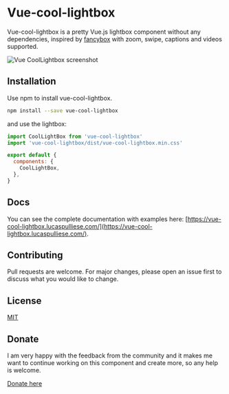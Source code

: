 # Vue-cool-lightbox

Vue-cool-lightbox is a pretty Vue.js lightbox component without any dependencies, inspired by [fancybox](http://fancyapps.com/fancybox/3/) with zoom, swipe, captions and videos supported.

![Vue CoolLightbox screenshot](http://lucaspulliese.com/wp-content/themes/theme/images/screenshot-vue-cool-lightbox.jpg)

## Installation

Use npm to install vue-cool-lightbox.

```bash
npm install --save vue-cool-lightbox
```

and use the lightbox:
```javascript
import CoolLightBox from 'vue-cool-lightbox'
import 'vue-cool-lightbox/dist/vue-cool-lightbox.min.css'

export default {
  components: {
    CoolLightBox,
  },
}
```

## Docs
You can see the complete documentation with examples here: [https://vue-cool-lightbox.lucaspulliese.com/](https://vue-cool-lightbox.lucaspulliese.com/).

## Contributing
Pull requests are welcome. For major changes, please open an issue first to discuss what you would like to change.

## License
[MIT](https://choosealicense.com/licenses/mit/)

## Donate
I am very happy with the feedback from the community and it makes me want to continue working on this component and create more, so any help is welcome.

[Donate here](http://paypal.me/lucaspdonations)